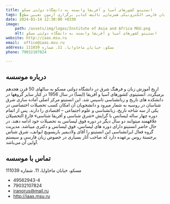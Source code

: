 ```yaml
---
title: انستیتو کشورهای آسیا و آفریقا وابسته به دانشگاه دولتی مسکو
tags: [آموزش زبان فارسی حضوری, آموزش زبان فارسی الکترونیکی همزمان, تالیف کتاب, برگزاری آزمون تعیین سطح]
date: 2024-01-14 12:30:00 +0330
image: 
    path: /assets/img/logos/Institute of Asia and Africa MGU.png
    alt: انستیتو کشورهای آسیا و آفریقا وابسته به دانشگاه دولتی مسکو
website: http://iaas.msu.ru
email: 	office@iaas.msu.ru
address: مسکو، خیابان ماخاوایا، 11. شماره 111039
phone: 79032107824

---
```


## درباره موسسه
اریخ آموزش زبان و فرهنگ شرق در دانشگاه دولتی مسکو به سالهای 50 قرن هجدهم برمیگردد. انستیتوی کشورهای آسیا و آفریقا (ایسآ) در سال 1956 در کنار سایر گروهها در دانشکده های تاریخ و زبانشناسی تاسیس شد. این انستیتو مرکز اصلی آماده سازی شرق شناسان در روسیه به شمار میرود و دانشجویان آن امکان کسب تحصیلات اختصاصی در یکی از سه شاخه تاریخ، زبانشناسی و علوم اجتماعی – اقتصادی را دارند. پس از اتمام دوره چهار ساله لیسانس با گرایش «شرق شناسی و آفریقا شناسی» فارغ التحصیلان علاقهمند میتوانند دو سال دیگر در دوره فوق لیسانس به تحصیلات خود ادامه دهند. در حال حاضر انستیتو دارای دوره های لیسانس، فوق لیسانس و دکتری میباشد. مدیریت گروه فعال ایرانشناسی این انستیتو را آقای ولادیمیر باریسویچ ایوانف، شرق شناس برجستۀ روس برعهده دارد که صاحب آثار بسیاری در خصوص زبان فارسی و سیستم آوایی آن می‌باشد.

## تماس با موسسه
 مسکو، خیابان ماخاوایا، 11. شماره 111039
- 49562943-4
- 79032107824
- iranorus@mail.ru
- http://iaas.msu.ru